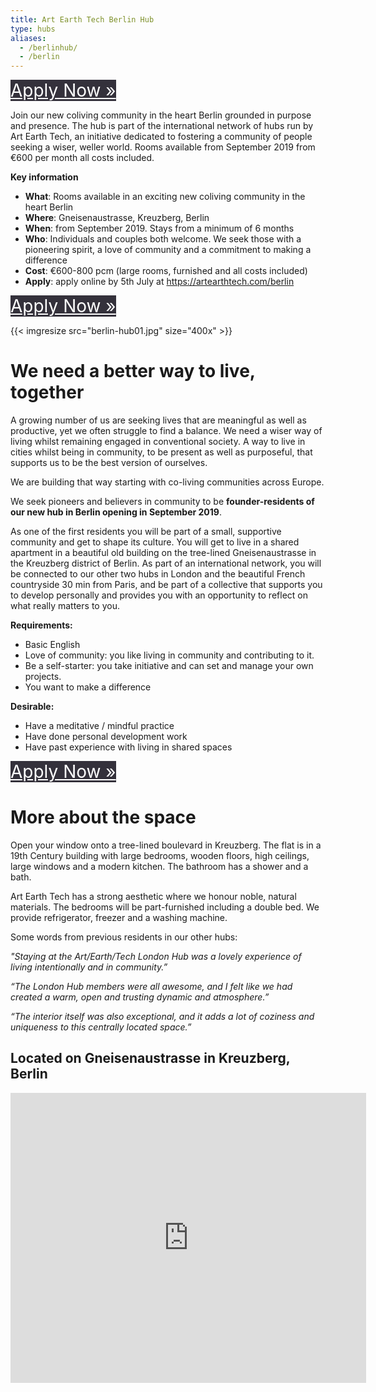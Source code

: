 ```yaml
---
title: Art Earth Tech Berlin Hub
type: hubs
aliases:
  - /berlinhub/
  - /berlin
---
```


<p>
<a href="/hubs/apply" class="button" style="font-size: 28px; background-color: #34313b; color: white;">Apply Now &raquo;<br /></a>
</p>

Join our new coliving community in the heart Berlin grounded in purpose and presence. The hub is part of the international network of hubs run by Art Earth Tech, an initiative dedicated to fostering a community of people seeking a wiser, weller world. Rooms available from September 2019 from €600 per month all costs included.

**Key information**

* **What**: Rooms available in an exciting new coliving community in the heart Berlin
* **Where**: Gneisenaustrasse, Kreuzberg, Berlin
* **When**: from September 2019. Stays from a minimum of 6 months
* **Who**: Individuals and couples both welcome. We seek those with a pioneering spirit, a love of community and a commitment to making a difference
* **Cost**: €600-800 pcm (large rooms, furnished and all costs included)
* **Apply**: apply online by 5th July at https://artearthtech.com/berlin

<p>
<a href="/hubs/apply" class="button" style="font-size: 28px; background-color: #34313b; color: white;">Apply Now &raquo;<br /></a>
</p>

{{< imgresize src="berlin-hub01.jpg" size="400x" >}}

# We need a better way to live, together

A growing number of us are seeking lives that are meaningful as well as productive, yet we often struggle to find a balance. We need a wiser way of living whilst remaining engaged in conventional society. A way to live in cities whilst being in community, to be present as well as purposeful, that supports us to be the best version of ourselves.

We are building that way starting with co-living communities across Europe.

We seek pioneers and believers in community to be **founder-residents of our new hub in Berlin opening in September 2019**.

As one of the first residents you will be part of a small, supportive community and get to shape its culture. You will get to live in a shared apartment in a beautiful old building on the tree-lined Gneisenaustrasse in the Kreuzberg district of Berlin. As part of an international network, you will be connected to our other two hubs in London and the beautiful French countryside 30 min from Paris, and be part of a collective that supports you to develop personally and provides you with an opportunity to reflect on what really matters to you.

**Requirements:**

* Basic English
* Love of community: you like living in community and contributing to it.
* Be a self-starter: you take initiative and can set and manage your own projects.
* You want to make a difference

**Desirable:**

* Have a meditative / mindful practice
* Have done personal development work
* Have past experience with living in shared spaces

<p>
<a href="/hubs/apply" class="button" style="font-size: 28px; background-color: #34313b; color: white;">Apply Now &raquo;<br /></a>
</p>

# More about the space

Open your window onto a tree-lined boulevard in Kreuzberg. The flat is in a 19th Century building with large bedrooms, wooden floors, high ceilings, large windows and a modern kitchen. The bathroom has a shower and a bath.

Art Earth Tech has a strong aesthetic where we honour noble, natural materials. The bedrooms will be part-furnished including a double bed. We provide refrigerator, freezer and a washing machine.

Some words from previous residents in our other hubs:

*"Staying at the Art/Earth/Tech London Hub was a lovely experience of living intentionally and in community.”*

*“The London Hub members were all awesome, and I felt like we had created a warm, open and trusting dynamic and atmosphere.”*

*“The interior itself was also exceptional, and it adds a lot of coziness and uniqueness to this centrally located space.”*

## Located on Gneisenaustrasse in Kreuzberg, Berlin

<div class="mapouter"><div class="gmap_canvas"><iframe width="569" height="464" id="gmap_canvas" src="https://maps.google.com/maps?q=52%20Gneisenaustra%C3%9Fe%2C%20berlin&t=&z=13&ie=UTF8&iwloc=&output=embed" frameborder="0" scrolling="no" marginheight="0" marginwidth="0"></iframe>Google Maps Generator by <a href="https://www.embedgooglemap.net">embedgooglemap.net</a></div><style>.mapouter{position:relative;text-align:right;height:464px;width:569px;}.gmap_canvas {overflow:hidden;background:none!important;height:464px;width:569px;}</style></div>

